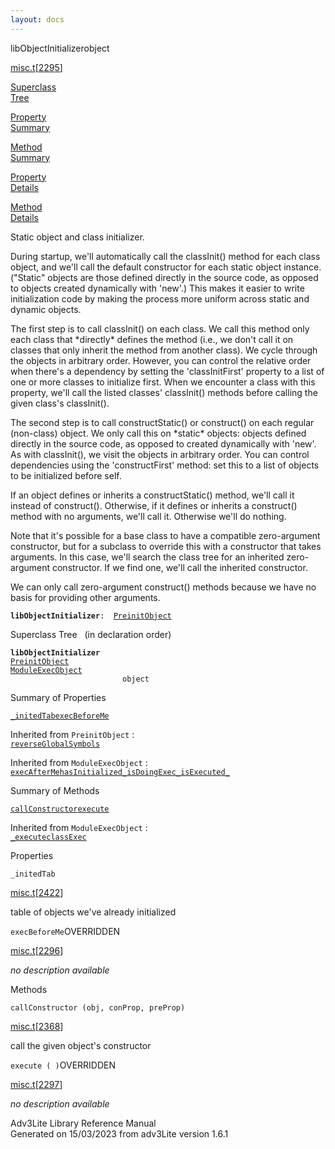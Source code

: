 ```yaml
---
layout: docs
---
```

<span class="title">libObjectInitializer</span><span class="type">object</span>

[misc.t](../file/misc.t.html)\[[2295](../source/misc.t.html#2295)\]

[Superclass  
Tree](#_SuperClassTree_)

[Property  
Summary](#_PropSummary_)

[Method  
Summary](#_MethodSummary_)

[Property  
Details](#_Properties_)

[Method  
Details](#_Methods_)



Static object and class initializer.

During startup, we'll automatically call the classInit() method for each
class object, and we'll call the default constructor for each static
object instance. ("Static" objects are those defined directly in the
source code, as opposed to objects created dynamically with 'new'.) This
makes it easier to write initialization code by making the process more
uniform across static and dynamic objects.

The first step is to call classInit() on each class. We call this method
only each class that \*directly\* defines the method (i.e., we don't
call it on classes that only inherit the method from another class). We
cycle through the objects in arbitrary order. However, you can control
the relative order when there's a dependency by setting the
'classInitFirst' property to a list of one or more classes to initialize
first. When we encounter a class with this property, we'll call the
listed classes' classInit() methods before calling the given class's
classInit().

The second step is to call constructStatic() or construct() on each
regular (non-class) object. We only call this on \*static\* objects:
objects defined directly in the source code, as opposed to created
dynamically with 'new'. As with classInit(), we visit the objects in
arbitrary order. You can control dependencies using the 'constructFirst'
method: set this to a list of objects to be initialized before self.

If an object defines or inherits a constructStatic() method, we'll call
it instead of construct(). Otherwise, if it defines or inherits a
construct() method with no arguments, we'll call it. Otherwise we'll do
nothing.

Note that it's possible for a base class to have a compatible
zero-argument constructor, but for a subclass to override this with a
constructor that takes arguments. In this case, we'll search the class
tree for an inherited zero-argument constructor. If we find one, we'll
call the inherited constructor.

We can only call zero-argument construct() methods because we have no
basis for providing other arguments.

**`libObjectInitializer`**` :   `[`PreinitObject`](../object/PreinitObject.html)



<span id="_SuperClassTree_"></span>



<span class="hdln">Superclass Tree</span>   (in declaration order)



**`libObjectInitializer`**  
[`PreinitObject`](../object/PreinitObject.html)  
[`ModuleExecObject`](../object/ModuleExecObject.html)  
`                         object`  
<span id="_PropSummary_"></span>



<span class="hdln">Summary of Properties</span>  



[`_initedTab`](#_initedTab)[`execBeforeMe`](#execBeforeMe)

Inherited from `PreinitObject` :  
[`reverseGlobalSymbols`](../object/PreinitObject.html#reverseGlobalSymbols)

Inherited from `ModuleExecObject` :  
[`execAfterMe`](../object/ModuleExecObject.html#execAfterMe)[`hasInitialized_`](../object/ModuleExecObject.html#hasInitialized_)[`isDoingExec_`](../object/ModuleExecObject.html#isDoingExec_)[`isExecuted_`](../object/ModuleExecObject.html#isExecuted_)

<span id="_MethodSummary_"></span>



<span class="hdln">Summary of Methods</span>  



[`callConstructor`](#callConstructor)[`execute`](#execute)



Inherited from `ModuleExecObject` :  
[`_execute`](../object/ModuleExecObject.html#_execute)[`classExec`](../object/ModuleExecObject.html#classExec)

<span id="_Properties_"></span>



<span class="hdln">Properties</span>  



<span id="_initedTab"></span>

`_initedTab`

[misc.t](../file/misc.t.html)\[[2422](../source/misc.t.html#2422)\]



table of objects we've already initialized



<span id="execBeforeMe"></span>

`execBeforeMe`<span class="rem">OVERRIDDEN</span>

[misc.t](../file/misc.t.html)\[[2296](../source/misc.t.html#2296)\]



*no description available*



<span id="_Methods_"></span>



<span class="hdln">Methods</span>  



<span id="callConstructor"></span>

`callConstructor (obj, conProp, preProp)`

[misc.t](../file/misc.t.html)\[[2368](../source/misc.t.html#2368)\]



call the given object's constructor



<span id="execute"></span>

`execute ( )`<span class="rem">OVERRIDDEN</span>

[misc.t](../file/misc.t.html)\[[2297](../source/misc.t.html#2297)\]



*no description available*





Adv3Lite Library Reference Manual  
Generated on 15/03/2023 from adv3Lite version 1.6.1


